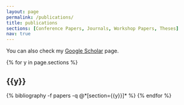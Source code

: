 ```yaml
---
layout: page
permalink: /publications/
title: publications
sections: [Conference Papers, Journals, Workshop Papers, Theses]
nav: true
---
```


You can also check my [Google Scholar](https://scholar.google.co.uk/citations?user=nVKZdJkAAAAJ&hl=en&authuser=1) page.

<div class="publications">

{% for y in page.sections %}
  <h2 class="section">{{y}}</h2>
  {% bibliography -f papers -q @*[section={{y}}]* %}
{% endfor %}

</div>


